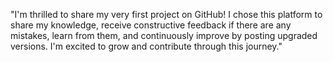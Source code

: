 "I'm thrilled to share my very first project on GitHub!
I chose this platform to share my knowledge, receive constructive feedback if there are any mistakes, learn from them, and continuously improve by posting upgraded versions. I'm excited to grow and contribute through this journey."
